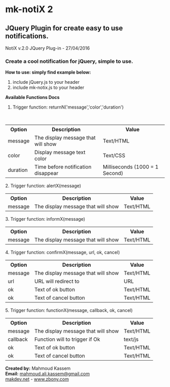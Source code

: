 # mk-notiX 2
<h2>JQuery Plugin for create easy to use notifications.</h2>

<p style="text-align: left;">NotiX v.2.0 JQuery Plug-in - 27/04/2016

<h3>Create a cool notification for jQuery, simple to use.</h3>


<b>How to use: simply find example below:</b>

1. include jQuery.js to your header	
2. include mk-notix.js to your header


<b>Available Functions Docs</b>

1. Trigger function: returnN('message','color','duration')
<table>
  <tr>
    <th>Option</th>
    <th>Description</th>
    <th>Value</th>
  </tr>
  <tr>
    <td>message</td>
    <td>The display message that will show</td>
    <td>Text/HTML</td>
  </tr>
  <tr>
    <td>color</td>
    <td>Display message text color</td>
    <td>Text/CSS</td>
  </tr>
  <tr>
    <td>duration</td>
    <td>Time before notification disappear</td>
    <td>Milliseconds (1000 = 1 Second)</td>
  </tr>
</table>
2. Trigger function: alertX(message)<table>
  <tr>
    <th>Option</th>
    <th>Description</th>
    <th>Value</th>
  </tr>
  <tr>
    <td>message</td>
    <td>The display message that will show</td>
    <td>Text/HTML</td>
  </tr>
</table>
3. Trigger function: informX(message)
<table>
  <tr>
    <th>Option</th>
    <th>Description</th>
    <th>Value</th>
  </tr>
  <tr>
    <td>message</td>
    <td>The display message that will show</td>
    <td>Text/HTML</td>
  </tr>
</table>
4. Trigger function: confirmX(message, url, ok, cancel)
<table>
  <tr>
    <th>Option</th>
    <th>Description</th>
    <th>Value</th>
  </tr>
  <tr>
    <td>message</td>
    <td>The display message that will show</td>
    <td>Text/HTML</td>
  </tr>
  <tr>
    <td>url</td>
    <td>URL will redirect to</td>
    <td>URL</td>
  </tr>
  <tr>
    <td>ok</td>
    <td>Text of ok button</td>
    <td>Text/HTML</td>
  </tr>
  <tr>
    <td>ok</td>
    <td>Text of cancel button</td>
    <td>Text/HTML</td>
  </tr>
</table>
5. Trigger function: functionX(message, callback, ok, cancel)
<table>
  <tr>
    <th>Option</th>
    <th>Description</th>
    <th>Value</th>
  </tr>
  <tr>
    <td>message</td>
    <td>The display message that will show</td>
    <td>Text/HTML</td>
  </tr>
  <tr>
    <td>callback</td>
    <td>Function will to trigger if Ok</td>
    <td>text/js</td>
  </tr>
  <tr>
    <td>ok</td>
    <td>Text of ok button</td>
    <td>Text/HTML</td>
  </tr>
  <tr>
    <td>ok</td>
    <td>Text of cancel button</td>
    <td>Text/HTML</td>
  </tr>
</table>

<b>Created by:</b> Mahmoud Kassem<br>
<b>Email:</b> <a href="mailto:mahmoud.ali.kassem@gmail.com">mahmoud.ali.kassem@gmail.com</a><br>
<a href="https://makdev.net">makdev.net</a> - <a href="http://www.zbony.com">www.zbony.com</a>

